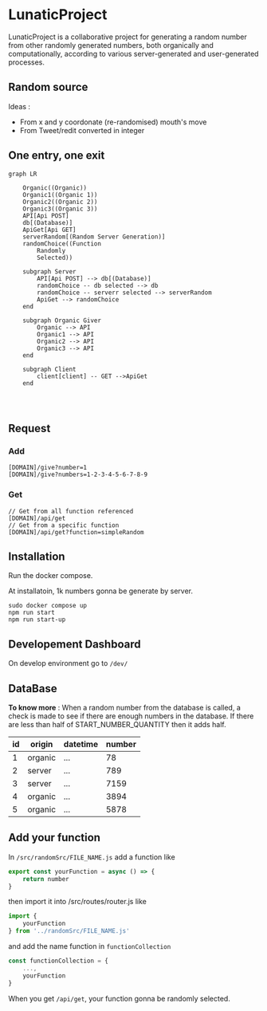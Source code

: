 <!-- L'idée c'est que ce soit autonome, même s'il n'y a pas de source organique -->
<!-- Installation simple via docker -->
<!-- Organiser les source en deux dossier -->
<!-- Un fichier par algo -->

# LunaticProject

LunaticProject is a collaborative project for generating a random number from other randomly generated numbers, both organically and computationally, according to various server-generated and user-generated processes.

## Random source

Ideas : 
- From x and y coordonate (re-randomised) mouth's move
- From Tweet/redit converted in integer

## One entry, one exit

```mermaid
graph LR

    Organic((Organic))
    Organic1((Organic 1))
    Organic2((Organic 2))
    Organic3((Organic 3))
    API[Api POST]
    db[(Database)]
    ApiGet[Api GET]
    serverRandom[(Random Server Generation)]
    randomChoice((Function 
        Randomly 
        Selected)) 

    subgraph Server
        API[Api POST] --> db[(Database)] 
        randomChoice -- db selected --> db
        randomChoice -- serverr selected --> serverRandom
        ApiGet --> randomChoice
    end

    subgraph Organic Giver
        Organic --> API
        Organic1 --> API
        Organic2 --> API
        Organic3 --> API
    end

    subgraph Client
        client[client] -- GET -->ApiGet
    end




```

## Request

### Add  

```url
[DOMAIN]/give?number=1
[DOMAIN]/give?numbers=1-2-3-4-5-6-7-8-9
```

### Get  

```url
// Get from all function referenced
[DOMAIN]/api/get
// Get from a specific function
[DOMAIN]/api/get?function=simpleRandom
```

## Installation

Run the docker compose.

At installatoin, 1k numbers gonna be generate by server.

```
sudo docker compose up
npm run start
npm run start-up
```

## Developement Dashboard

On develop environment go to `/dev/`

## DataBase

__To know more__ :
When a random number from the database is called, a check is made to see if there are enough numbers in the database. If there are less than half of START_NUMBER_QUANTITY then it adds half.

| id | origin | datetime | number |
|--|--|--|--|
| 1 | organic   | ... | 78
| 2 | server    | ... | 789
| 3 | server    | ... | 7159
| 4 | organic   | ... | 3894
| 5 | organic   | ... | 5878

## Add your function

In `/src/randomSrc/FILE_NAME.js` add a function like
```javascript
export const yourFunction = async () => {
    return number
}
```
then import it into /src/routes/router.js like 
```javascript
import {
    yourFunction
} from '../randomSrc/FILE_NAME.js'
```
and add the name function in `functionCollection`
```javascript
const functionCollection = {
    ...,
    yourFunction
}
```

When you get `/api/get`, your function gonna be randomly selected.